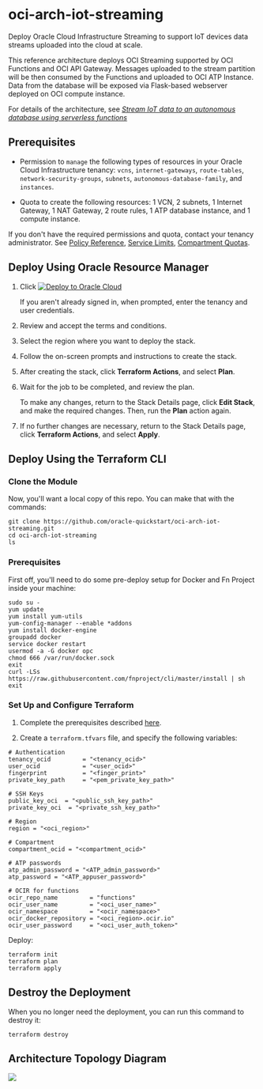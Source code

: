 # oci-arch-iot-streaming

Deploy Oracle Cloud Infrastructure Streaming to support IoT devices data streams uploaded into the cloud at scale.

This reference architecture deploys OCI Streaming supported by OCI Functions and OCI API Gateway. Messages uploaded to the stream partition will be then consumed by the Functions and uploaded to OCI ATP Instance. Data from the database will be exposed via Flask-based webserver deployed on OCI compute instance.  

For details of the architecture, see [_Stream IoT data to an autonomous database using serverless functions_](https://docs.oracle.com/en/solutions/iot-streaming-oci)

## Prerequisites

- Permission to `manage` the following types of resources in your Oracle Cloud Infrastructure tenancy: `vcns`, `internet-gateways`, `route-tables`, `network-security-groups`, `subnets`, `autonomous-database-family`, and `instances`.

- Quota to create the following resources: 1 VCN, 2 subnets, 1 Internet Gateway, 1 NAT Gateway, 2 route rules, 1 ATP database instance, and 1 compute instance.

If you don't have the required permissions and quota, contact your tenancy administrator. See [Policy Reference](https://docs.cloud.oracle.com/en-us/iaas/Content/Identity/Reference/policyreference.htm), [Service Limits](https://docs.cloud.oracle.com/en-us/iaas/Content/General/Concepts/servicelimits.htm), [Compartment Quotas](https://docs.cloud.oracle.com/iaas/Content/General/Concepts/resourcequotas.htm).

## Deploy Using Oracle Resource Manager

1. Click [![Deploy to Oracle Cloud](https://oci-resourcemanager-plugin.plugins.oci.oraclecloud.com/latest/deploy-to-oracle-cloud.svg)](https://console.us-phoenix-1.oraclecloud.com/resourcemanager/stacks/create?region=home&zipUrl=https://github.com/oracle-quickstart/oci-arch-iot-streaming/raw/orm/resource-manager/oci-arch-iot-streaming.zip)

    If you aren't already signed in, when prompted, enter the tenancy and user credentials.

2. Review and accept the terms and conditions.

3. Select the region where you want to deploy the stack.

4. Follow the on-screen prompts and instructions to create the stack.

5. After creating the stack, click **Terraform Actions**, and select **Plan**.

6. Wait for the job to be completed, and review the plan.

    To make any changes, return to the Stack Details page, click **Edit Stack**, and make the required changes. Then, run the **Plan** action again.

7. If no further changes are necessary, return to the Stack Details page, click **Terraform Actions**, and select **Apply**. 

## Deploy Using the Terraform CLI

### Clone the Module
Now, you'll want a local copy of this repo. You can make that with the commands:

    git clone https://github.com/oracle-quickstart/oci-arch-iot-streaming.git
    cd oci-arch-iot-streaming
    ls

### Prerequisites
First off, you'll need to do some pre-deploy setup for Docker and Fn Project inside your machine:

```
sudo su -
yum update
yum install yum-utils
yum-config-manager --enable *addons
yum install docker-engine
groupadd docker
service docker restart
usermod -a -G docker opc
chmod 666 /var/run/docker.sock
exit
curl -LSs https://raw.githubusercontent.com/fnproject/cli/master/install | sh
exit
```

### Set Up and Configure Terraform

1. Complete the prerequisites described [here](https://github.com/cloud-partners/oci-prerequisites).

2. Create a `terraform.tfvars` file, and specify the following variables:

```
# Authentication
tenancy_ocid         = "<tenancy_ocid>"
user_ocid            = "<user_ocid>"
fingerprint          = "<finger_print>"
private_key_path     = "<pem_private_key_path>"

# SSH Keys
public_key_oci  = "<public_ssh_key_path>"
private_key_oci  = "<private_ssh_key_path>"

# Region
region = "<oci_region>"

# Compartment
compartment_ocid = "<compartment_ocid>"

# ATP passwords
atp_admin_password = "<ATP_admin_password>"
atp_password = "<ATP_appuser_password>"

# OCIR for functions
ocir_repo_name         = "functions"
ocir_user_name         = "<oci_user_name>"
ocir_namespace         = "<ocir_namespace>"
ocir_docker_repository = "<oci_region>.ocir.io"
ocir_user_password     = "<oci_user_auth_token>"

````

Deploy:

    terraform init
    terraform plan
    terraform apply

## Destroy the Deployment
When you no longer need the deployment, you can run this command to destroy it:

    terraform destroy

## Architecture Topology Diagram

![](./images/oci-arch-iot-streaming.png)

